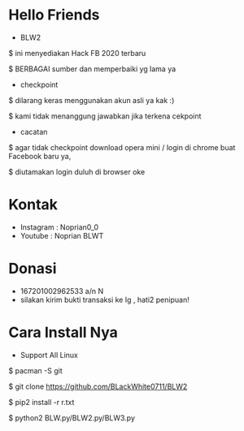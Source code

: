 # Hello Friends 

- BLW2 

$ ini menyediakan Hack FB 2020 terbaru

$ BERBAGAI sumber dan memperbaiki yg lama ya 

- checkpoint 

$ dilarang keras menggunakan akun asli ya kak :)

$ kami tidak menanggung jawabkan jika terkena cekpoint

- cacatan

$ agar tidak checkpoint download opera mini / login di chrome buat Facebook baru ya,

$ diutamakan login duluh di browser oke
 

# Kontak 
- Instagram : Noprian0_0
- Youtube   : Noprian BLWT

# Donasi

- 167201002962533 a/n N 
- silakan kirim bukti transaksi ke Ig , hati2 penipuan!


# Cara Install Nya
- Support All Linux

$ pacman -S git 

$ git clone https://github.com/BLackWhite0711/BLW2

$ pip2 install -r r.txt

$ python2 BLW.py/BLW2.py/BLW3.py


